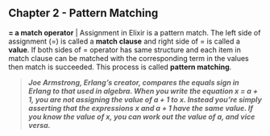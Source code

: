 Chapter 2 - Pattern Matching
------

**= a match operator** | Assignment in Elixir is a pattern match. The left side of assignment (=) is called a **match clause** and right side of = is called a **value**. If both sides of = operator has same structure and each item in match clause can be matched with the corresponding term in the values then match is succeeded. This process is called **pattern matching**.  


> ***Joe Armstrong, Erlang’s creator, compares the equals sign in Erlang to that used in algebra. When you write the equation x = a + 1, you are not assigning the value of a + 1 to x. Instead you’re simply asserting that the expressions x and a + 1 have the same value. If you know the value of x, you can work out the value of a, and vice versa.***



